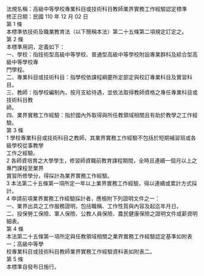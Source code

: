 法規名稱：高級中等學校專業科目或技術科目教師業界實務工作經驗認定標準  
修正日期：民國 110 年 12 月 02 日  
第 1 條  
本標準依技術及職業教育法（以下簡稱本法）第二十五條第二項規定訂定之。  
第 2 條  
本標準用詞，定義如下：  
一、學校：指技術型高級中等學校、普通型高級中等學校附設專業群科及綜合型高級中等學校專  
門學程。  
二、專業科目或技術科目：指學校依課程綱要所定部定與校訂專業科目及實習科目。  
三、教師：指學校編制內，按月支給待遇，並依法取得教師資格之專任專業科目或技術科目教  
師。  
四、業界實務工作經驗：指於國內外取得與所任教領域相關且有助於教學之工作經驗。  
第 3 條  
1 學校專業科目或技術科目之教師，其業界實務工作經驗不包括於短期補習班或各級學校從事教學  
工作之經驗。  
2 各師資培育之大學學生，修習師資職前教育課程期間，全時且連續一個月以上之專門課程至業界  
實習所修學分，得採計為業界實務工作經驗。  
3 本法第二十五條第一項所定一年以上業界實務工作經驗，得以連續或累計方式採計。  
4 申請前項業界實務工作經驗採計者，應檢附下列證明文件之一：  
一、業界出具之工作服務證明，包括職稱、工作性質與內容及起迄年月日。  
二、投保勞工保險、軍人保險、公教人員保險、農民健康保險之證明文件或薪資明細表。  
第 4 條  
本法第二十五條第一項所定與任教領域相關之業界實務工作經驗認定基準如附表一；高級中等學  
校專業科目或技術科目教師業界實務工作經驗資料表如附表二。  
第 5 條  
本標準自發布日施行。  


